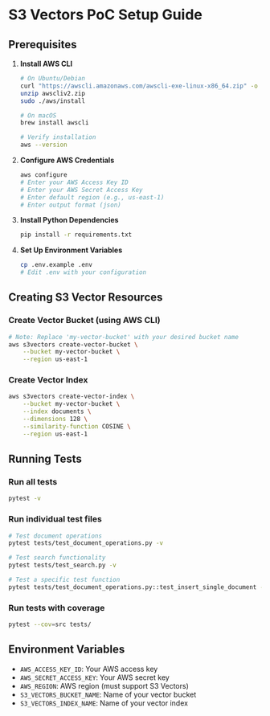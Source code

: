 # S3 Vectors PoC Setup Guide

## Prerequisites

1. **Install AWS CLI**
   ```bash
   # On Ubuntu/Debian
   curl "https://awscli.amazonaws.com/awscli-exe-linux-x86_64.zip" -o "awscliv2.zip"
   unzip awscliv2.zip
   sudo ./aws/install

   # On macOS
   brew install awscli

   # Verify installation
   aws --version
   ```

2. **Configure AWS Credentials**
   ```bash
   aws configure
   # Enter your AWS Access Key ID
   # Enter your AWS Secret Access Key
   # Enter default region (e.g., us-east-1)
   # Enter output format (json)
   ```

3. **Install Python Dependencies**
   ```bash
   pip install -r requirements.txt
   ```

4. **Set Up Environment Variables**
   ```bash
   cp .env.example .env
   # Edit .env with your configuration
   ```

## Creating S3 Vector Resources

### Create Vector Bucket (using AWS CLI)
```bash
# Note: Replace 'my-vector-bucket' with your desired bucket name
aws s3vectors create-vector-bucket \
    --bucket my-vector-bucket \
    --region us-east-1
```

### Create Vector Index
```bash
aws s3vectors create-vector-index \
    --bucket my-vector-bucket \
    --index documents \
    --dimensions 128 \
    --similarity-function COSINE \
    --region us-east-1
```

## Running Tests

### Run all tests
```bash
pytest -v
```

### Run individual test files
```bash
# Test document operations
pytest tests/test_document_operations.py -v

# Test search functionality
pytest tests/test_search.py -v

# Test a specific test function
pytest tests/test_document_operations.py::test_insert_single_document -v
```

### Run tests with coverage
```bash
pytest --cov=src tests/
```

## Environment Variables

- `AWS_ACCESS_KEY_ID`: Your AWS access key
- `AWS_SECRET_ACCESS_KEY`: Your AWS secret key
- `AWS_REGION`: AWS region (must support S3 Vectors)
- `S3_VECTORS_BUCKET_NAME`: Name of your vector bucket
- `S3_VECTORS_INDEX_NAME`: Name of your vector index